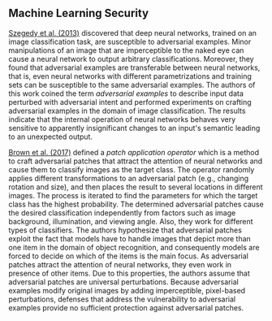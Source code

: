 ## Machine Learning Security

[Szegedy et al. (2013)](https://research.google/pubs/pub42503/) discovered that deep neural networks, trained on an image classification task, are susceptible to adversarial examples. Minor manipulations of an image that are imperceptible to the naked eye can cause a neural network to output arbitrary classifications. Moreover, they found that adversarial examples are transferable between neural networks, that is, even neural networks with different parametrizations and training sets can be susceptible to the same adversarial examples. The authors of this work coined the term *adversarial examples* to describe input data perturbed with adversarial intent and performed experiments on crafting adversarial examples in the domain of image classification. The results indicate that the internal operation of neural networks behaves very sensitive to apparently insignificant changes to an input's semantic leading to an unexpected output.

[Brown et al. (2017)](https://arxiv.org/abs/1712.09665) defined a *patch application operator* which is a method to craft adversarial patches that attract the attention of neural networks and cause them to classify images as the target class. The operator randomly applies different transformations to an adversarial patch (e.g., changing rotation and size), and then places the result to several locations in different images. The process is iterated to find the parameters for which the target class has the highest probability. The determined adversarial patches cause the desired classification independently from factors such as image background, illumination, and viewing angle. Also, they work for different types of classifiers. The authors hypothesize that adversarial patches exploit the fact that models have to handle images that depict more than one item in the domain of object recognition, and consequently models are forced to decide on which of the items is the main focus. As adversarial patches attract the attention of neural networks, they even work in presence of other items. Due to this properties, the authors assume that adversarial patches are universal perturbations. Because adversarial examples modify original images by adding imperceptible, pixel-based perturbations, defenses that address the vulnerability to adversarial examples provide no sufficient protection against adversarial patches.
